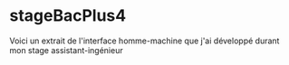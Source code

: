 # stageBacPlus4
Voici un extrait de l'interface homme-machine que j'ai développé durant mon stage assistant-ingénieur
